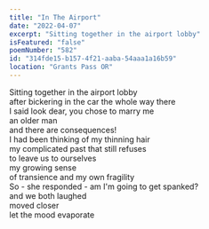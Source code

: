 ```yaml
---
title: "In The Airport"
date: "2022-04-07"
excerpt: "Sitting together in the airport lobby"
isFeatured: "false"
poemNumber: "582"
id: "314fde15-b157-4f21-aaba-54aaa1a16b59"
location: "Grants Pass OR"
---
```


Sitting together in the airport lobby  
after bickering in the car the whole way there  
I said look dear, you chose to marry me  
an older man  
and there are consequences!  
I had been thinking of my thinning hair  
my complicated past that still refuses  
to leave us to ourselves  
my growing sense  
of transience and my own fragility  
So - she responded - am I'm going to get spanked?  
and we both laughed  
moved closer  
let the mood evaporate
